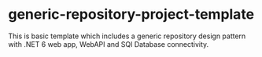 # generic-repository-project-template
This is basic template which includes a generic repository design pattern with .NET 6 web app, WebAPI and SQl Database connectivity.
